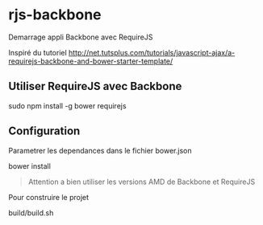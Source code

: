 rjs-backbone
============

Demarrage appli Backbone avec RequireJS

Inspiré du tutoriel http://net.tutsplus.com/tutorials/javascript-ajax/a-requirejs-backbone-and-bower-starter-template/


## Utiliser RequireJS avec Backbone

  sudo npm install -g bower requirejs

## Configuration

Parametrer les dependances dans le fichier bower.json

  bower install

> Attention a bien utiliser les versions AMD de Backbone et RequireJS

Pour construire le projet 

  build/build.sh

